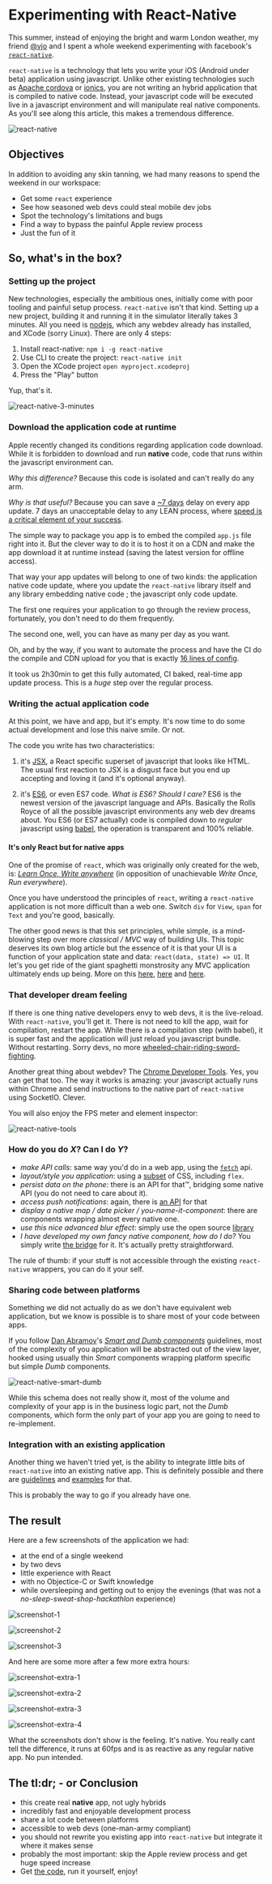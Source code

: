 # Experimenting with React-Native

This summer, instead of enjoying the bright and warm London weather, my friend [@vjo](https://twitter.com/vjo) and I spent
a whole weekend experimenting with facebook's [`react-native`](https://facebook.github.io/react-native/).

`react-native` is a technology that lets you write your iOS (Android under beta) application using javascript. Unlike other existing technologies such as [Apache cordova](https://cordova.apache.org/) or
[ionics](http://ionicframework.com/), you are not writing an hybrid application that is compiled to native code. Instead, your javascript code will be executed live in a javascript environment and will manipulate real native components. As you'll see along this article, this makes a tremendous difference.

![react-native](./images/react-native.png)

## Objectives

In addition to avoiding any skin tanning, we had many reasons to spend the weekend in our workspace:

* Get some `react` experience
* See how seasoned web devs could steal mobile dev jobs
* Spot the technology's limitations and bugs
* Find a way to bypass the painful Apple review process
* Just the fun of it

## So, what's in the box?

### Setting up the project

New technologies, especially the ambitious ones, initially come with poor tooling and painful setup process. `react-native` isn't that kind. Setting up a new project, building it and running it in the simulator literally takes 3 minutes. All you need is [nodejs](https://nodejs.org/), which any webdev already has installed, and XCode (sorry Linux). There are only 4 steps:

1. Install react-native: `npm i -g react-native`
2. Use CLI to create the project: `react-native init`
3. Open the XCode project `open myproject.xcodeproj`
4. Press the "Play" button

Yup, that's it.

![react-native-3-minutes](./images/react-native-3-minutes.png)

### Download the application code at runtime

Apple recently changed its conditions regarding application code download. While it is forbidden to download and run **native** code, code that runs within the javascript environment can.

*Why this difference?* Because this code is isolated and can't really do any arm.

*Why is that useful?* Because you can save a [~7 days](http://appreviewtimes.com/) delay on every app update. 7 days an unacceptable delay to any LEAN process, where [speed is a critical element of your success](https://en.wikipedia.org/wiki/Lean_startup#Build.E2.80.93Measure.E2.80.93Learn).

The simple way to package you app is to embed the compiled `app.js` file right into it. But the clever way to do it is to host it on a CDN and make the app download it at runtime instead (saving the latest version for offline access).

That way your app updates will belong to one of two kinds: the application native code update, where you update the `react-native` library itself and any library embedding native code ; the javascript only code update.

The first one requires your application to go through the review process, fortunately, you don't need to do them frequently.

The second one, well, you can have as many per day as you want.

Oh, and by the way, if you want to automate the process and have the CI do the compile and CDN upload for you that is exactly [16 lines of config](https://github.com/ArnaudRinquin/sk-react-native/blob/master/circle.yml).

It took us 2h30min to get this fully automated, CI baked, real-time app update process. This is a _huge_ step over the regular process.

### Writing the actual application code

At this point, we have and app, but it's empty. It's now time to do some actual development and lose this naive smile. Or not.

The code you write has two characteristics:

1. it's [JSX](https://facebook.github.io/react/docs/jsx-in-depth.html), a React specific superset of javascript that looks like HTML. The usual first reaction to JSX is a disgust face but you end up accepting and loving it (and it's optional anyway).

2. it's [ES6](http://es6-features.org/#Constants), or even ES7 code. *What is ES6? Should I care?* ES6 is the newest version of the javascript language and APIs. Basically the Rolls Royce of all the possible javascript environments any web dev dreams about. You ES6 (or ES7 actually) code is compiled down to _regular_ javascript using [babel](https://babeljs.io/), the operation is transparent and 100% reliable.

#### It's only React but for native apps

One of the promise of `react`, which was originally only created for the web, is: [_Learn Once, Write anywhere_](https://facebook.github.io/react/blog/2015/03/26/introducing-react-native.html) (in opposition of unachievable _Write Once, Run everywhere_).

Once you have understood the principles of `react`, writing a `react-native` application is not more difficult than a web one. Switch `div` for `View`, `span` for `Text` and you're good, basically.

The other good news is that this set principles, while simple, is a mind-blowing step over more _classical / MVC_ way of building UIs. This topic deserves its own blog article but the essence of it is that your UI is a function of your application state and data: `react(data, state) => UI`. It let's you get ride of the giant spaghetti monstrosity any MVC application ultimately ends up being. More on this [here](http://jlongster.com/Removing-User-Interface-Complexity,-or-Why-React-is-Awesome), [here](https://facebook.github.io/react/docs/why-react.html) and [here](https://www.google.com/search?q=why%20react%20is%20awesome#q=reactjs+love).

### That developer dream feeling

If there is one thing native developers envy to web devs, it is the live-reload. With `react-native`, you'll get it. There is not need to kill the app, wait for compilation, restart the app. While there is a compilation step (with babel), it is super fast and the application will just reload you javascript bundle. Without restarting. Sorry devs, no more [wheeled-chair-riding-sword-fighting](https://imgs.xkcd.com/comics/compiling.png).

Another great thing about webdev? The [Chrome Developer Tools](https://developers.google.com/web/tools/setup/workspace/setup-devtools). Yes, you can get that too. The way it works is amazing: your javascript actually runs within Chrome and send instructions to the native part of `react-native` using SocketIO. Clever.

You will also enjoy the FPS meter and element inspector:

![react-native-tools](./images/react-native-tools.png)

### How do you do _X_? Can I do _Y_?

* _make API calls_: same way you'd do in a web app, using the [`fetch`](https://developer.mozilla.org/en-US/docs/Web/API/Fetch_API) api.
* _layout/style you application_: using a [subset](https://facebook.github.io/react-native/docs/style.html#content) of CSS, including `flex`.
* _persist data on the phone_: there is an API for that™, bridging some native API (you do not need to care about it).
* _access push notifications_: again, there is [an API](https://facebook.github.io/react-native/docs/pushnotificationios.html#content) for that
* _display a native map / date picker / you-name-it-component_: there are components wrapping almost every native one.
* _use this nice advanced blur effect_: simply use the open source [library](https://github.com/Kureev/react-native-blur)
* _I have developed my own fancy native component, how do I do?_ You simply write [the bridge](https://facebook.github.io/react-native/docs/native-components-ios.html#content) for it. It's actually pretty straightforward.

The rule of thumb: if your stuff is not accessible through the existing `react-native` wrappers, you can do it your self.

### Sharing code between platforms

Something we did not actually do as we don't have equivalent web application, but we know is possible is to share most of your code between apps.

If you follow [Dan Abramov](https://github.com/gaearon)'s [_Smart and Dumb components_](https://medium.com/@dan_abramov/smart-and-dumb-components-7ca2f9a7c7d0) guidelines, most of the complexity of you application will be abstracted out of the view layer, hooked using usually thin _Smart_ components wrapping platform specific but simple _Dumb_ components.

![react-native-smart-dumb](./images/react-native-smart-dumb.png)

While this schema does not really show it, most of the volume and complexity of your app is in the business logic part, not the _Dumb_ components, which form the only part of your app you are going to need to re-implement.


### Integration with an existing application

Another thing we haven't tried yet, is the ability to integrate little bits of `react-native` into an existing native app. This is definitely possible and there are [guidelines](https://facebook.github.io/react-native/docs/embedded-app-ios.html#content) and [examples](https://github.com/tjwudi/EmbededReactNativeExample) for that.

This is probably the way to go if you already have one.

## The result

Here are a few screenshots of the application we had:

* at the end of a single weekend
* by two devs
* little experience with React
* with no Objectice-C or Swift knowledge
* while oversleeping and getting out to enjoy the evenings (that was not a _no-sleep-sweat-shop-hackathlon_ experience)

![screenshot-1](./images/react-native-post-weekend-1.png)

![screenshot-2](./images/react-native-post-weekend-2.png)

![screenshot-3](./images/react-native-post-weekend-3.png)

And here are some more after a few more extra hours:

![screenshot-extra-1](./images/react-native-extra-1.png)

![screenshot-extra-2](./images/react-native-extra-2.png)

![screenshot-extra-3](./images/react-native-extra-3.png)

![screenshot-extra-4](./images/react-native-extra-4.png)

What the screenshots don't show is the feeling. It's native. You really cant tell the difference, it runs at 60fps and is as reactive as any regular native app. No pun intended.

## The tl:dr; - or Conclusion

* this create real **native** app, not ugly hybrids
* incredibly fast and enjoyable development process
* share a lot code between platforms
* accessible to web devs (one-man-army compliant)
* you should not rewrite you existing app into `react-native` but integrate it where it makes sense
* probably the most important: skip the Apple review process and get huge speed increase
* Get [the code](https://github.com/ArnaudRinquin/sk-react-native), run it yourself, enjoy!
